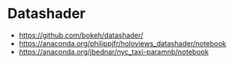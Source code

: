 # Datashader

- https://github.com/bokeh/datashader/
- https://anaconda.org/philippjfr/holoviews_datashader/notebook
- https://anaconda.org/jbednar/nyc_taxi-paramnb/notebook

